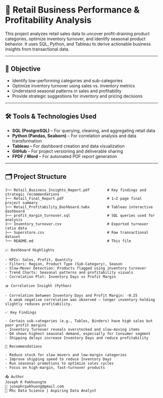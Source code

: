 # 🛒 Retail Business Performance & Profitability Analysis

This project analyzes retail sales data to uncover profit-draining product categories, optimize inventory turnover, and identify seasonal product behavior. It uses SQL, Python, and Tableau to derive actionable business insights from transactional data.

---

## 📌 Objective

- Identify low-performing categories and sub-categories  
- Optimize inventory turnover using sales vs. inventory metrics  
- Understand seasonal patterns in sales and profitability  
- Provide strategic suggestions for inventory and pricing decisions  

---

## 🛠 Tools & Technologies Used

- **SQL (PostgreSQL)** – For querying, cleaning, and aggregating retail data  
- **Python (Pandas, Seaborn)** – For correlation analysis and data transformation  
- **Tableau** – For dashboard creation and data visualization  
- **GitHub** – For project versioning and deliverable sharing  
- **FPDF / Word** – For automated PDF report generation  

---

## 🗂 Project Structure

```plaintext
├── Retail_Business_Insights_Report.pdf        # Key findings and strategic recommendations
├── Retail_Final_Report.pdf                    # 1–2 page final project summary
├── Retail_Profitability_Dashboard.twbx        # Tableau interactive dashboard
├── profit_margin_turnover.sql                 # SQL queries used for analysis
├── Inventory_turnover.csv                     # Exported turnover ratio data
├── Superstore.csv                             # Raw transactional dataset
└── README.md                                  # This file

📈 Dashboard Highlights

- KPIs: Sales, Profit, Quantity
- Filters: Region, Product Type (Sub-Category), Season
- Slow-Mover Detection: Products flagged using inventory turnover
- Trend Charts: Seasonal patterns and profitability visuals
- Correlation Plot: Inventory Days vs Profit Margin

📊 Correlation Insight (Python)

- Correlation between Inventory Days and Profit Margin: -0.25
  A weak negative correlation was observed — longer inventory holding slightly reduces profitability.

✅ Key Findings

- Certain sub-categories (e.g., Tables, Binders) have high sales but poor profit margins
- Inventory Turnover reveals overstocked and slow-moving items
- Q4 shows highest seasonal demand, especially for Consumer segment
- Shipping delays increase Inventory Days and reduce profitability

📌 Recommendations

- Reduce stock for slow movers and low-margin categories
- Improve shipping speed to reduce Inventory Days
- Run seasonal promotions to optimize sales cycles
- Focus on high-margin, fast-turnover products

📤 Author
Joseph R Pakhuongte
📧 josephrpakhuong@gmail.com
📘 MSc Data Science | Aspiring Data Analyst



